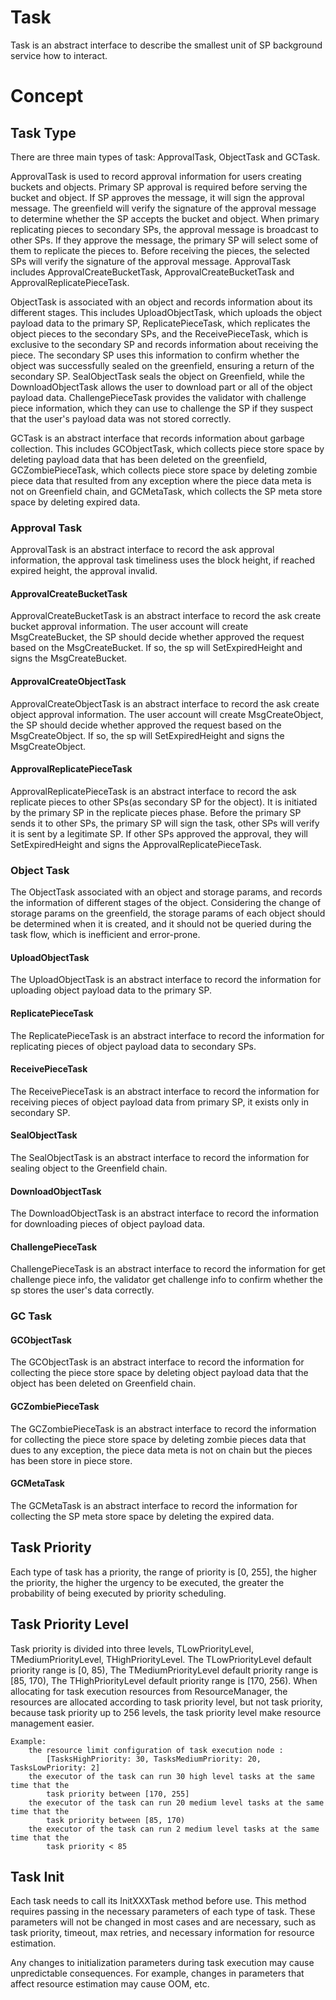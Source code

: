# Task

Task is an abstract interface to describe the smallest unit of SP background service how to interact.

# Concept

## Task Type

There are three main types of task: ApprovalTask, ObjectTask and GCTask.

ApprovalTask is used to record approval information for users creating buckets and objects. Primary SP approval is
required before serving the bucket and object. If SP approves the message, it will sign the approval message. The
greenfield will verify the signature of the approval message to determine whether the SP accepts the bucket and object.
When primary replicating pieces to secondary SPs, the approval message is broadcast to other SPs. If they approve the
message, the primary SP will select some of them to replicate the pieces to. Before receiving the pieces, the selected SPs
will verify the signature of the approval message. ApprovalTask includes ApprovalCreateBucketTask, ApprovalCreateBucketTask
and ApprovalReplicatePieceTask.

ObjectTask is associated with an object and records information about its different stages. This includes
UploadObjectTask, which uploads the object payload data to the primary SP, ReplicatePieceTask, which replicates the 
object pieces to the secondary SPs, and the ReceivePieceTask, which is exclusive to the secondary SP and records 
information about receiving the piece. The secondary SP uses this information to confirm whether the object was 
successfully sealed on the greenfield, ensuring a return of the secondary SP. SealObjectTask seals the object on Greenfield,
while the DownloadObjectTask allows the user to download part or all of the object payload data. ChallengePieceTask 
provides the validator with challenge piece information, which they can use to challenge the SP if they suspect that 
the user's payload data was not stored correctly.

GCTask is an abstract interface that records information about garbage collection. This includes GCObjectTask, 
which collects piece store space by deleting payload data that has been deleted on the greenfield, GCZombiePieceTask,
which collects piece store space by deleting zombie piece data that resulted from any exception where the piece data 
meta is not on Greenfield chain, and GCMetaTask, which collects the SP meta store space by deleting expired data.

### Approval Task

ApprovalTask is an abstract interface to record the ask approval information, the approval task timeliness uses the block height,
if reached expired height, the approval invalid.

#### ApprovalCreateBucketTask 

ApprovalCreateBucketTask is an abstract interface to record the ask create bucket approval information. The user account will
create MsgCreateBucket, the SP should decide whether approved the request based on the MsgCreateBucket. If so, the sp
will SetExpiredHeight and signs the MsgCreateBucket.

#### ApprovalCreateObjectTask

ApprovalCreateObjectTask is an abstract interface to record the ask create object approval information. The user account will
create MsgCreateObject, the SP should decide whether approved the request based on the MsgCreateObject. If so, the sp 
will SetExpiredHeight and signs the MsgCreateObject.

#### ApprovalReplicatePieceTask

ApprovalReplicatePieceTask is an abstract interface to record the ask replicate pieces to other SPs(as secondary SP for the object).
It is initiated by the primary SP in the replicate pieces phase.  Before the primary SP sends it to other SPs, the primary
SP will sign the task, other SPs will verify it is sent by a legitimate SP. If other SPs approved the approval, they will
SetExpiredHeight and signs the ApprovalReplicatePieceTask.

### Object Task

The ObjectTask associated with an object and storage params, and records the information of different stages of the object.
Considering the change of storage params on the greenfield, the storage params of each object should be determined when
it is created, and it should not be queried during the task flow, which is inefficient and error-prone.

#### UploadObjectTask

The UploadObjectTask is an abstract interface to record the information for uploading object payload data to the primary SP.

#### ReplicatePieceTask

The ReplicatePieceTask is an abstract interface to record the information for replicating pieces of object payload data to secondary SPs.

#### ReceivePieceTask

The ReceivePieceTask is an abstract interface to record the information for receiving pieces of object payload data from primary
SP, it exists only in secondary SP.

#### SealObjectTask

The SealObjectTask is an abstract interface to  record the information for sealing object to the Greenfield chain.

#### DownloadObjectTask

The DownloadObjectTask is an abstract interface to record the information for downloading pieces of object payload data.

#### ChallengePieceTask

ChallengePieceTask is an abstract interface to record the information for get challenge piece info, the validator get challenge
info to confirm whether the sp stores the user's data correctly.

### GC Task

#### GCObjectTask

The GCObjectTask is an abstract interface to record the information for collecting the piece store space by deleting object payload
data that the object has been deleted on Greenfield chain.

#### GCZombiePieceTask

The GCZombiePieceTask is an abstract interface to record the information for collecting the piece store space by deleting zombie
pieces data that dues to any exception, the piece data meta is not on chain but the pieces has been store in piece store.

#### GCMetaTask

The GCMetaTask is an abstract interface to record the information for collecting the SP meta store space by deleting the expired data.


## Task Priority

Each type of task has a priority, the range of priority is [0, 255], the higher the priority, the higher the urgency to
be executed, the greater the probability of being executed by priority scheduling.

## Task Priority Level

Task priority is divided into three levels, TLowPriorityLevel, TMediumPriorityLevel, THighPriorityLevel. The TLowPriorityLevel
default priority range is [0, 85), The TMediumPriorityLevel default priority range is [85, 170), The THighPriorityLevel
default priority range is [170, 256). When allocating for task execution resources from ResourceManager, the resources
are allocated according to task priority level, but not task priority, because task priority up to 256 levels, the task priority
level make resource management easier.

```text
Example:
    the resource limit configuration of task execution node :
        [TasksHighPriority: 30, TasksMediumPriority: 20, TasksLowPriority: 2]
    the executor of the task can run 30 high level tasks at the same time that the
        task priority between [170, 255]
    the executor of the task can run 20 medium level tasks at the same time that the
        task priority between [85, 170)
    the executor of the task can run 2 medium level tasks at the same time that the
        task priority < 85
```

## Task Init

Each task needs to call its InitXXXTask method before use. This method requires passing in the necessary parameters of
each type of task. These parameters will not be changed in most cases and are necessary, such as task priority, timeout,
max retries, and necessary information for resource estimation.

Any changes to initialization parameters during task execution may cause unpredictable consequences. For example, changes
in parameters that affect resource estimation may cause OOM, etc.
